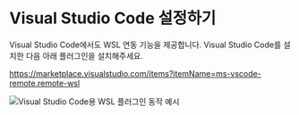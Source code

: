 # Visual Studio Code 설정하기

Visual Studio Code에서도 WSL 연동 기능을 제공합니다. Visual Studio Code를 설치한 다음 아래 플러그인을 설치해주세요.

https://marketplace.visualstudio.com/items?itemName=ms-vscode-remote.remote-wsl

<img src="https://microsoft.github.io/vscode-remote-release/images/wsl-readme.gif" alt="Visual Studio Code용 WSL 플러그인 동작 예시" />
